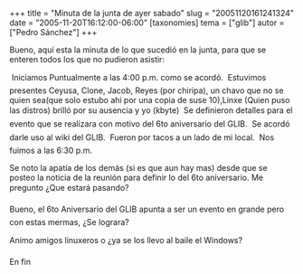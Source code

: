 +++
title = "Minuta de la junta de ayer sabado"
slug = "20051120161241324"
date = "2005-11-20T16:12:00-06:00"
[taxonomies]
tema = ["glib"]
autor = ["Pedro Sánchez"]
+++

Bueno, aquí esta la minuta de lo que sucedió en la junta, para que se
enteren todos los que no pudieron asistir:

<!-- more -->
 Iniciamos Puntualmente a las 4:00 p.m. como se acordó.  Estuvimos
presentes Ceyusa, Clone, Jacob, Reyes (por chiripa), un chavo que no se
quien sea(que solo estubo ahi por una copia de suse 10),Linxe (Quien
puso las distros) brilló por su ausencia y yo (kbyte)  Se definieron
detalles para el evento que se realizara con motivo del 6to aniversario
del GLIB.  Se acordó darle uso al wiki del GLIB.  Fueron por tacos a
un lado de mi local.  Nos fuimos a las 6:30 p.m.

Se noto la apatía de los demás (si es que aun hay mas) desde que se
posteo la noticia de la reunión para definir lo del 6to aniversario. Me
pregunto ¿Que estará pasando?

Bueno, el 6to Aniversario del GLIB apunta a ser un evento en grande
pero con estas mermas, ¿Se lograra?

Animo amigos linuxeros o ¿ya se los llevo al baile el Windows?

En fin

